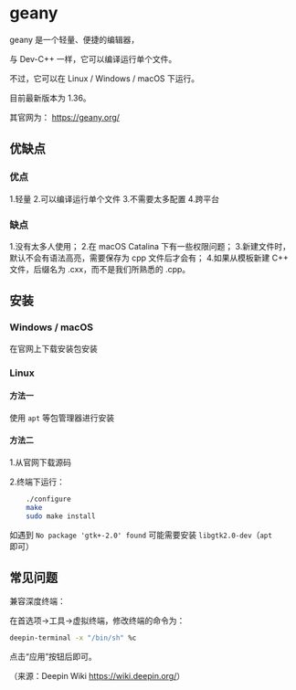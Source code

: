 # geany

geany 是一个轻量、便捷的编辑器，

与 Dev-C++ 一样，它可以编译运行单个文件。

不过，它可以在 Linux / Windows / macOS 下运行。

目前最新版本为 1.36。

其官网为： <https://geany.org/> 

## 优缺点

### 优点

1.轻量
2.可以编译运行单个文件
3.不需要太多配置
4.跨平台

### 缺点

1.没有太多人使用；
2.在 macOS Catalina 下有一些权限问题；
3.新建文件时，默认不会有语法高亮，需要保存为 cpp 文件后才会有；
4.如果从模板新建 C++ 文件，后缀名为 .cxx，而不是我们所熟悉的 .cpp。

## 安装

### Windows / macOS

在官网上下载安装包安装

### Linux

#### 方法一

使用 `apt` 等包管理器进行安装

#### 方法二

1.从官网下载源码

2.终端下运行：

```bash
    ./configure
    make
    sudo make install
```

如遇到 `No package 'gtk+-2.0' found` 可能需要安装 `libgtk2.0-dev`（`apt` 即可）

## 常见问题

兼容深度终端：

在首选项→工具→虚拟终端，修改终端的命令为：

```bash
deepin-terminal -x "/bin/sh" %c
```

点击“应用”按钮后即可。

（来源：Deepin Wiki <https://wiki.deepin.org/>）
